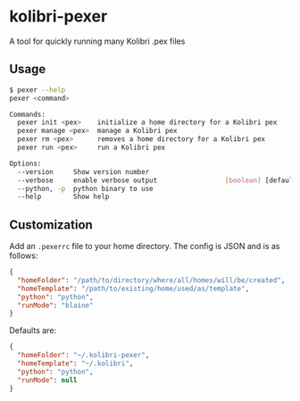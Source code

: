 # kolibri-pexer
A tool for quickly running many Kolibri .pex files

## Usage
```bash
$ pexer --help
pexer <command>

Commands:
  pexer init <pex>    initialize a home directory for a Kolibri pex
  pexer manage <pex>  manage a Kolibri pex
  pexer rm <pex>      removes a home directory for a Kolibri pex
  pexer run <pex>     run a Kolibri pex

Options:
  --version     Show version number                                    [boolean]
  --verbose     enable verbose output                 [boolean] [default: false]
  --python, -p  python binary to use                                    [string]
  --help        Show help                                              [boolean]
```

## Customization
Add an `.pexerrc` file to your home directory. The config is JSON and is as follows:
```json
{
  "homeFolder": "/path/to/directory/where/all/homes/will/be/created",
  "homeTemplate": "/path/to/existing/home/used/as/template",
  "python": "python",
  "runMode": "blaine"
}
```
Defaults are:
```json
{
  "homeFolder": "~/.kolibri-pexer",
  "homeTemplate": "~/.kolibri",
  "python": "python",
  "runMode": null
}
